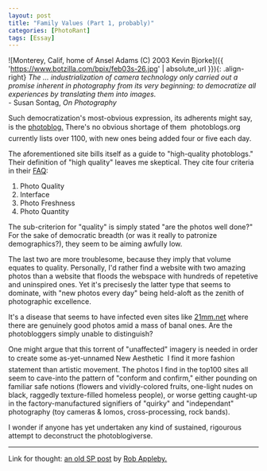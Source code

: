 ```yaml
---
layout: post
title: "Family Values (Part 1, probably)"
categories: [PhotoRant]
tags: [Essay]
---
```



![Monterey, Calif, home of Ansel Adams (C) 2003 Kevin Bjorke]({{ 'https://www.botzilla.com/bpix/feb03s-26.jpg' | absolute_url }}){: .align-right}
<i>The ... industrialization of camera technology only carried out a promise inherent in photography from its very beginning: to democratize all experiences by translating them into images.</i><br>- Susan Sontag, <i>On Photography</i>

Such democratization's most-obvious expression, its adherents might say, is the <a href="http://www.photoblogs.org/">photoblog.</a> There's no obvious shortage of them &#151; photoblogs.org currently lists over 1100, with new ones being added four or five each day.
<!--more-->

The aforementioned site bills itself as a guide to "high-quality photoblogs." Their definition of "high quality" leaves me skeptical. They cite four criteria in their <a href="http://www.photoblogs.org/faq/">FAQ</a>:

<ol>
<li>Photo Quality</li>
<li>Interface</li>
<li>Photo Freshness</li>
<li>Photo Quantity</li>
</ol>

The sub-criterion for "quality" is simply stated "are the photos well done?" For the sake of democratic breadth (or was it really to patronize demographics?), they seem to be aiming awfully low.

The last two are more troublesome, because they imply that volume equates to quality.  Personally, I'd rather find a website with two amazing photos than a website that floods the webspace with hundreds of repetetive and uninspired ones. Yet it's precisesly the latter type that seems to dominate, with "new photos every day" being held-aloft as the zenith of photographic excellence.

It's a disease that seems to have infected even sites like <a href="http://www.21mm.net/">21mm.net</a> where there are genuinely good photos amid a mass of banal ones. Are the photobloggers simply unable to distinguish?

One might argue that this torrent of "unaffected" imagery is needed in order to create some as-yet-unnamed New Aesthetic &#151; I find it more fashion statement than artistic movement. The photos I find in the top100 sites all seem to cave-into the pattern of "conform and confirm," either pounding on familiar safe notions (flowers and vividly-colored fruits, one-light nudes on black, raggedly texture-filled homeless people), or worse getting caught-up in the factory-manufactured signifiers of "quirky" and "independant" photography (toy cameras & lomos, cross-processing, rock bands).

I wonder if anyone has yet undertaken any kind of sustained, rigourous attempt to deconstruct the photoblogiverse.

----

Link for thought: <a href="http://topica.com/lists/streetphoto/read/message.html?mid=905425365">an old SP post</a> by <a href="http://www.robertappleby.com/">Rob Appleby.</a>
